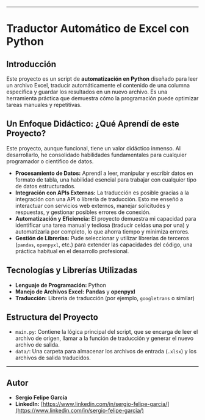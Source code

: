 
---

# Traductor Automático de Excel con Python

## Introducción

Este proyecto es un script de **automatización en Python** diseñado para leer un archivo Excel, traducir automáticamente el contenido de una columna específica y guardar los resultados en un nuevo archivo. Es una herramienta práctica que demuestra cómo la programación puede optimizar tareas manuales y repetitivas.

## Un Enfoque Didáctico: ¿Qué Aprendí de este Proyecto?

Este proyecto, aunque funcional, tiene un valor didáctico inmenso. Al desarrollarlo, he consolidado habilidades fundamentales para cualquier programador o científico de datos.

* **Procesamiento de Datos:** Aprendí a leer, manipular y escribir datos en formato de tabla, una habilidad esencial para trabajar con cualquier tipo de datos estructurados.
* **Integración con APIs Externas:** La traducción es posible gracias a la integración con una API o librería de traducción. Esto me enseñó a interactuar con servicios web externos, manejar solicitudes y respuestas, y gestionar posibles errores de conexión.
* **Automatización y Eficiencia:** El proyecto demuestra mi capacidad para identificar una tarea manual y tediosa (traducir celdas una por una) y automatizarla por completo, lo que ahorra tiempo y minimiza errores.
* **Gestión de Librerías:** Pude seleccionar y utilizar librerías de terceros (`pandas`, `openpyxl`, etc.) para extender las capacidades del código, una práctica habitual en el desarrollo profesional.

## Tecnologías y Librerías Utilizadas

* **Lenguaje de Programación:** Python
* **Manejo de Archivos Excel:** **Pandas** y **openpyxl**
* **Traducción:** Librería de traducción (por ejemplo, `googletrans` o similar)

## Estructura del Proyecto

* `main.py`: Contiene la lógica principal del script, que se encarga de leer el archivo de origen, llamar a la función de traducción y generar el nuevo archivo de salida.
* `data/`: Una carpeta para almacenar los archivos de entrada (`.xlsx`) y los archivos de salida traducidos.

---

## Autor

* **Sergio Felipe García**
* **LinkedIn:** [https://www.linkedin.com/in/sergio-felipe-garcia/](https://www.linkedin.com/in/sergio-felipe-garcia/)
